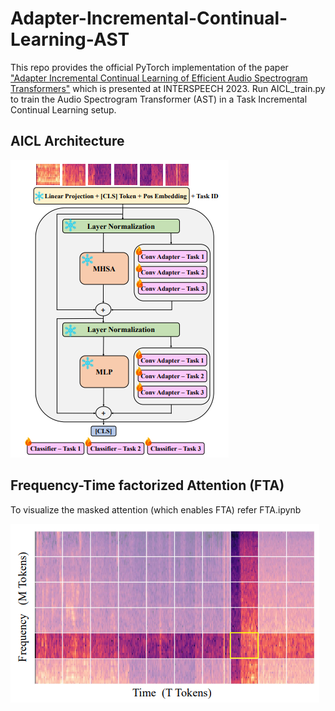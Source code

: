 # Adapter-Incremental-Continual-Learning-AST

This repo provides the official PyTorch implementation of the paper ["Adapter Incremental Continual Learning of Efficient Audio Spectrogram Transformers"](https://arxiv.org/pdf/2302.14314.pdf) which is presented at INTERSPEECH 2023. Run AICL_train.py to train the Audio Spectrogram Transformer (AST) in a Task Incremental Continual Learning setup.

## AICL Architecture

![AICL](https://github.com/NMS05/Adapter-Incremental-Continual-Learning-AST/blob/main/AICL/images/AICL.png)

## Frequency-Time factorized Attention (FTA)

To visualize the masked attention (which enables FTA) refer FTA.ipynb

![FTA](https://github.com/NMS05/Adapter-Incremental-Continual-Learning-AST/blob/main/AICL/images/FTA.png)

